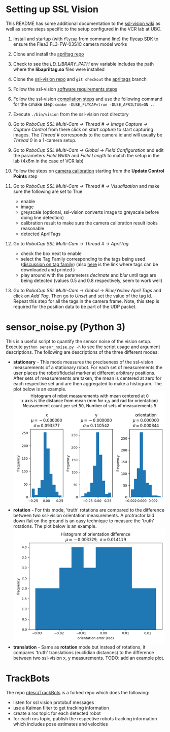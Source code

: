 # Setting up SSL Vision
This README has some additional documentation to the [ssl-vision wiki](https://github.com/RoboCup-SSL/ssl-vision/wiki)
as well as some steps specific to the setup configured in the VCR lab at UBC.

1. Install and startup (with `flycap` from command line) the [flycap SDK](https://www.flir.ca/products/flycapture-sdk/) to ensure the Flea3 FL3-FW-03S1C camera model works
2. Clone and install the [apriltag repo](https://github.com/AprilRobotics/apriltag)
3. Check to see the *LD_LIBRARY_PATH* env variable includes the path where the **libapriltag.so** files were installed
4. Clone the [ssl-vision repo](https://github.com/RoboCup-SSL/ssl-vision/tree/apriltags) and `git checkout` the [apriltags](https://github.com/RoboCup-SSL/ssl-vision/tree/apriltags) branch
5. Follow the ssl-vision [software requirements steps](https://github.com/RoboCup-SSL/ssl-vision/tree/apriltags#software-requirements)
6. Follow the ssl-vision [compilation steps](https://github.com/RoboCup-SSL/ssl-vision/tree/apriltags#compilation) and use the following command for the cmake step:
`cmake -DUSE_FLYCAP=true -DUSE_APRILTAG=ON ..`
7. Execute `./bin/vision` from the ssl-vision root directory
8. Go to *RoboCup SSL Multi-Cam -> Thread # -> Image Capture -> Capture Control* from there click on *start capture* to start capturing images.
The *Thread #* corresponds to the camera id and will usually be *Thread 0* in a 1-camera setup.
9. Go to *RoboCup SSL Multi-Cam -> Global -> Field Configuration* and edit the parameters *Field Width* and *Field Length* to match the setup in the lab (4x6m in the case of VCR lab)

10. Follow the steps on [camera calibration](https://github.com/RoboCup-SSL/ssl-vision/wiki/camera-calibration#update-control-points) starting from the **Update Control Points** step

11. Go to *RoboCup SSL Multi-Cam -> Thread # -> Visualization* and make sure the following are set to True
    - enable
    - image
    - greyscale (optional, ssl-vision converts image to greyscale before doing line detection)
    - calibration result to make sure the camera calibration result looks reasonable
    - detected AprilTags

12. Go to *RoboCup SSL Multi-Cam -> Thread # -> AprilTag*
    - check the box next to enable
    - select the Tag Family corresponding to the tags being used ([discussion on tag family](https://berndpfrommer.github.io/tagslam_web/making_tags/))
    (also [here](https://github.com/AprilRobotics/apriltag-imgs) is the link where tags can be downloaded and printed )
    - play around with the parameters *decimate* and *blur* until tags are being detected (values 0.5 and 0.8 respectively, seem to work well)
    
13. Go to *RoboCup SSL Multi-Cam -> Global -> Blue/Yellow April Tags* and click on *Add Tag*. Then go to *Unset* and set the value of the tag id.
Repeat this step for all the tags in the camera frame. Note, this step is required for the position data to be part of the UDP packet.

# sensor_noise.py (Python 3)
This is a useful script to quantify the sensor noise of the vision setup. Execute `python sensor_noise.py -h` to see the  script usage and argument descriptions. The following are descriptions of the three different modes:
- **stationary** - This mode measures the preciseness of the ssl-vision measurements of a stationary robot. For each set of measurements the user places the robot/fiducial marker at different arbitrary positions. After sets of measurements are taken, the mean is centered at zero for each respective set and are then aggregated to make a histogram. The plot below is an example.
![](https://raw.githubusercontent.com/rdesc/autorally/vcr-final/autorally_control/src/path_integral/scripts/ssl_vision/stationary_robot_hist.png)
- **rotation** - For this mode, 'truth' rotations are compared to the difference between two ssl-vision orientation measurements. A protractor laid down flat on the ground is an easy technique to measure the 'truth' rotations. The plot below is an example. ![](https://raw.githubusercontent.com/rdesc/autorally/vcr-final/autorally_control/src/path_integral/scripts/ssl_vision/orientation_diff.png)
- **translation** - Same as **rotation** mode but instead of rotations, it compares 'truth' translations (euclidian distances) to the difference between two ssl-vision x, y measurements. TODO: add an example plot.

# TrackBots
The repo [rdesc/TrackBots](https://github.com/rdesc/TrackBots) is a forked repo which does the following:
- listen for ssl vision protobuf messages
- use a Kalman filter to get tracking information
- create a ros topic for each detected robot
- for each ros topic, publish the respective robots tracking information which includes pose estimates and velocities
